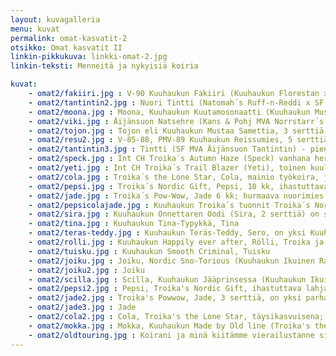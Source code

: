 ```yaml
---
layout: kuvagalleria
menu: kuvat
permalink: omat-kasvatit-2
otsikko: Omat kasvatit II
linkin-pikkukuva: linkki-omat-2.jpg
linkin-teksti: Menneitä ja nykyisiä koiria

kuvat:
    - omat2/fakiiri.jpg : V-90 Kuuhaukun Fakiiri (Kuuhaukun Florestan x SF & S MVA, PMV-86 Roady Ratiritiralla)
    - omat2/tantintin2.jpg : Nuori Tintti (Natomah´s Ruff-n-Reddi x SF & S MVA,v-74 Äijänsuon Tanake)
    - omat2/moona.jpg : Moona, Kuuhaukun Kuutamosonaatti (Kuuhaukun Mustaa Samettia x Kuuhaukun Ludmilan Hymy) pentuna
    - omat2/viki.jpg : Äijänsuon Natsehre (Kans & Pohj MVA Norrstarr´s Baanchi x Ahtojään Ailak)
    - omat2/tojon.jpg : Tojon eli Kuuhaukun Mustaa Samettia, 3 serttiä (Siberkirk´s Ancient Times Hero x Kuuhaukun Erämaan Enkeli, 3 serttiä)
    - omat2/resu2.jpg : V-85-88, PMV-89 Kuuhaukun Reissumies, 5 serttiä (Äijänsuon Natsehre X SF & S MVA, PMV-86 Roady Ratiritiralla)
    - omat2/tantintin3.jpg : Tintti (SF MVA Äijänsuon Tantintin) - pieni jääkarhu
    - omat2/speck.jpg : Int CH Troika´s Autumn Haze (Speck) vanhana herrana
    - omat2/yeti.jpg : Int CH Troika´s Trail Blazer (Yeti), toinen kuuluisan Troika´s old line kennelin omista jalostusuroksista
    - omat2/cola.jpg : Troika´s the Lone Star, Cola, mainio työkoira, joka jo vuoden ikäisenä johti parissa 10 koiran valjakkoa
    - omat2/pepsi.jpg : Troika´s Nordic Gift, Pepsi, 10 kk, ihastuttava lahja Troika´s kennelistä
    - omat2/jade.jpg : Troika´s Pow-Wow, Jade 6 kk; hurmaava nuorimies
    - omat2/pepsicolajade.jpg : Kuuhaukun Troika´s tuonnit Troika´s Nordic Gift (Pepsi), the Lone Star (Cola) ja Pow-Wow (Jade), tottelevaiset ja innokkaat työkoirat
    - omat2/sira.jpg : Kuuhaukun Onnettaren Oodi (Sira, 2 serttiä) on suorittanut yhtenä Suomen 3 siperianhuskysta vaativan palveluskoirien BH-kokeen ja harrastaa lisäksi agilitya ja on pelastuskoira
    - omat2/tina.jpg : Kuuhaukun Tina-Typykkä, Tina
    - omat2/teras-teddy.jpg : Kuuhaukun Teräs-Teddy, Sero, on yksi Kuuhaukun kennelin pitkälinjaisen jalostustyön helmiä
    - omat2/rolli.jpg : Kuuhaukun Happily ever after, Rölli, Troika ja Kuuhaukun kennelin yhteistyön upea tulos
    - omat2/tuisku.jpg : Kuuhaukun Smooth Criminal, Tuisku
    - omat2/joiku.jpg : Joiku, Nordic Sno-Torious (Kuuhaukun Ikuinen Rakkaus x Troika's  Frozen Assets), yksi Troika ja Kuuhaukun kennelin yhteistyön hedelmistä
    - omat2/joiku2.jpg : Joiku
    - omat2/scilla.jpg : Scilla, Kuuhaukun Jääprinsessa (Kuuhaukun Ikuinen Rakkaus x v-00-01 Kuuhaukun Luminan Uni), Scillalla on, eräässä kytkennössä, vain 11 sukupolvea Kreevankaan, Siperian tuontiin 1930-luvulta
    - omat2/pepsi2.jpg : Pepsi, Troika's Nordic Gift, ihastuttava lahja Carol Dixonilta kun hän vieraili Kuuhaukun kennelissä
    - omat2/jade2.jpg : Troika's Powwow, Jade, 3 serttiä, on yksi parhaista
    - omat2/jade3.jpg : Jade
    - omat2/cola2.jpg : Cola, Troika's the Lone Star, täysikasvuisena; Cola oli erinomainen johtaja, jolla ei ollut lainkaan aggressiivista käytöstä muita uroksia kohtaan. Ihanteellinen työskentelijä valjakossa!
    - omat2/mokka.jpg : Mokka, Kuuhaukun Made by Old line (Troika's the Lone Star x v-00-01 Kuuhaukun Luminan Uni), tummanpunainen kaunotar
    - omat2/oldtouring.jpg : Koirani ja minä kiitämme vierailustanne sivuillamme!
---
```

